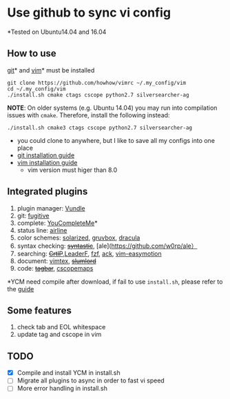 # Use github to sync vi config
*Tested on Ubuntu14.04 and 16.04

## How to use
[git](https://git-scm.com/)* and [vim](https://github.com/vim/vim)* must be installed
```
git clone https://github.com/howhow/vimrc ~/.my_config/vim
cd ~/.my_config/vim
./install.sh cmake ctags cscope python2.7 silversearcher-ag
```
**NOTE**: On older systems (e.g. Ubuntu 14.04) you may run into compilation
issues with `cmake`. Therefore, install the following instead:
```
./install.sh cmake3 ctags cscope python2.7 silversearcher-ag
```

- you could clone to anywhere, but I like to save all my configs into one place
- [git installation guide](https://gist.github.com/derhuerst/1b15ff4652a867391f03)
- [vim installation guide](https://github.com/Valloric/YouCompleteMe/wiki/Building-Vim-from-source)
  - vim version must higer than 8.0

## Integrated plugins
1. plugin manager: [Vundle](https://github.com/VundleVim/Vundle.vim)
2. git: [fugitive](https://github.com/tpope/vim-fugitive)
3. complete: [YouCompleteMe](https://github.com/Valloric/YouCompleteMe)*
4. status line: [airline](https://github.com/vim-airline/vim-airline)
5. color schemes: [solarized](https://github.com/altercation/solarized), [gruvbox](https://github.com/morhetz/gruvbox), [dracula](https://draculatheme.com/vim/)
6. syntax checking: ~~[syntastic](https://github.com/vim-syntastic/syntastic)~~, [ale](https://github.com/w0rp/ale）
7. searching: ~~[CrtlP](https://github.com/ctrlpvim/ctrlp.vim)~~,[LeaderF](https://github.com/Yggdroot/LeaderF), [fzf](https://github.com/junegunn/fzf), [ack](https://github.com/mileszs/ack.vim), [vim-easymotion](https://github.com/easymotion/vim-easymotion)
8. document: [vimtex](https://github.com/lervag/vimtex), ~~[slumlord](https://github.com/scrooloose/vim-slumlord)~~
9. code: ~~[tagbar](https://github.com/majutsushi/tagbar)~~, [cscopemaps](https://github.com/steffanc/cscopemaps.vim)

*YCM need compile after download, if fail to use `install.sh`, please refer to the [guide](https://github.com/Valloric/YouCompleteMe#installation)

## Some features
1. check tab and EOL whitespace
2. update tag and cscope in vim

## TODO
- [x] Compile and install YCM in install.sh
- [ ] Migrate all plugins to async in order to fast vi speed
- [ ] More error handling in install.sh

